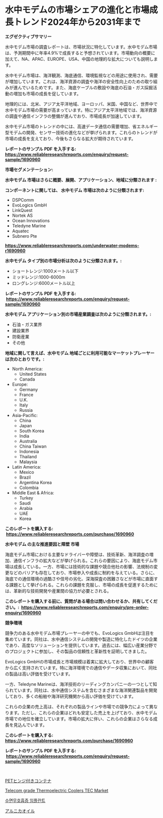 <p><h1>水中モデムの市場シェアの進化と市場成長トレンド2024年から2031年まで</h1></p><p><strong>エグゼクティブサマリー</strong></p>
<p><p>水中モデム市場の調査レポートは、市場状況に特化しています。水中モデム市場は、予測期間中に年率4.9%で成長すると予想されています。市場動向の概要に加えて、NA、APAC、EUROPE、USA、中国の地理的な拡大についても説明します。</p><p>水中モデム市場は、海洋観測、海底通信、環境監視などの用途に使用され、需要が増加しています。これは、海洋資源の調査や海洋の安全性向上のための取り組みが進んでいるためです。また、海底ケーブルの敷設や海底の石油・ガス採掘活動の増加も市場の成長を促しています。</p><p>地理的には、北米、アジア太平洋地域、ヨーロッパ、米国、中国など、世界中で水中モデム市場の需要が高まっています。特にアジア太平洋地域では、海洋資源の調査や通信インフラの整備が進んでおり、市場成長が加速しています。</p><p>水中モデム市場のトレンドの中には、高速データ通信の需要増加、省エネルギー型モデムの開発、センサー技術の進化などが挙げられます。これらのトレンドが市場の成長を支えており、今後もさらなる拡大が期待されています。</p></p>
<p><strong>レポートのサンプル PDF を入手する: <a href="https://www.reliableresearchreports.com/enquiry/request-sample/1690960">https://www.reliableresearchreports.com/enquiry/request-sample/1690960</a></strong></p>
<p><strong>市場セグメンテーション:</strong></p>
<p><strong> 水中モデム 市場はさらに概要、展開、アプリケーション、地域に分類されます :</strong></p>
<p><strong>コンポーネントに関しては、 水中モデム 市場は次のように分類されます: &nbsp;</strong></p>
<p><ul><li>DSPComm</li><li>EvoLogics GmbH</li><li>LinkQuest</li><li>Nortek AS</li><li>Ocean Innovations</li><li>Teledyne Marine</li><li>Aquatec</li><li>Subnero Pte</li></ul></p>
<p><strong><a href="https://www.reliableresearchreports.com/underwater-modems-r1690960">https://www.reliableresearchreports.com/underwater-modems-r1690960</a></strong></p>
<p><strong> 水中モデム タイプ別の市場分析は次のように分類されます。:</strong></p>
<p><ul><li>ショートレンジ:1000メートル以下</li><li>ミッドレンジ:1000-6000m</li><li>ロングレンジ:6000メートル以上</li></ul></p>
<p><strong>レポートのサンプル PDF を入手する: &nbsp;<a href="https://www.reliableresearchreports.com/enquiry/request-sample/1690960">https://www.reliableresearchreports.com/enquiry/request-sample/1690960</a></strong></p>
<p><strong> 水中モデム アプリケーション別の市場産業調査は次のように分類されます。:</strong></p>
<p><ul><li>石油・ガス業界</li><li>建設業界</li><li>防衛産業</li><li>その他</li></ul></p>
<p><strong>地域に関して言えば、水中モデム 地域ごとに利用可能なマーケットプレーヤーは次のとおりです。:</strong></p>
<p><ul>
    <li>
        North America:
        <ul>
            <li>United States</li>
            <li>Canada</li>
        </ul>
    </li>
    <li>
        Europe:
        <ul>
            <li>Germany</li>
            <li>France</li>
            <li>U.K.</li>
            <li>Italy</li>
            <li>Russia</li>
        </ul>
    </li>
    <li>
        Asia-Pacific:
        <ul>
            <li>China</li>
            <li>Japan</li>
            <li>South Korea</li>
            <li>India</li>
            <li>Australia</li>
            <li>China Taiwan</li>
            <li>Indonesia</li>
            <li>Thailand</li>
            <li>Malaysia</li>
        </ul>
    </li>
    <li>
        Latin America:
        <ul>
            <li>Mexico</li>
            <li>Brazil</li>
            <li>Argentina Korea</li>
            <li>Colombia</li>
        </ul>
    </li>
    <li>
        Middle East & Africa:
        <ul>
            <li>Turkey</li>
            <li>Saudi</li>
            <li>Arabia</li>
            <li>UAE</li>
            <li>Korea</li>
        </ul>
    </li>
    </ul></p>
<p><strong>このレポートを購入する: &nbsp;<a href="https://www.reliableresearchreports.com/purchase/1690960">https://www.reliableresearchreports.com/purchase/1690960</a></strong></p>
<p><strong>水中モデム の主な推進要因と障壁 市場</strong></p>
<p><p>海底モデム市場における主要なドライバーや障壁は、技術革新、海洋調査の増加、通信インフラの拡大などが挙げられる。これらの要因により、海底モデム市場は成長している。一方、市場には技術的な課題や競合他社の影響、法規制の変更などのバリアも存在しており、市場参入や成長に制約を与えている。さらに、海底での通信環境の過酷さや信号の劣化、深海探査の困難さなどが市場に直面する課題として挙げられる。これらの課題を克服し、市場の成長を促進するためには、革新的な技術開発や産業間の協力が必要とされる。</p></p>
<p><strong>このレポートを購入する前に、質問がある場合は問い合わせるか、共有してください。:&nbsp; <a href="https://www.reliableresearchreports.com/enquiry/pre-order-enquiry/1690960">https://www.reliableresearchreports.com/enquiry/pre-order-enquiry/1690960</a></strong></p>
<p><strong>競争環境</strong></p>
<p><p>競争力のある水中モデム市場プレーヤーの中でも、EvoLogics GmbHは注目を集めています。同社は、水中通信システムの開発や製造に特化したドイツの企業であり、高度なソリューションを提供しています。過去には、幅広い産業分野でのプロジェクトに参加し、その製品の信頼性と革新性を証明してきました。</p><p>EvoLogics GmbHの市場成長と市場規模は着実に拡大しており、世界中の顧客から広く支持されています。特に海洋環境での通信やデータ収集において、同社の製品は高い評価を受けています。</p><p>一方、Teledyne Marineは、海洋技術のリーディングカンパニーの一つとして知られています。同社は、水中通信システムを含むさまざまな海洋関連製品を開発しており、多くの船舶や海洋研究機関から高い評価を受けています。</p><p>これらの企業の売上高は、それぞれの製品ラインや市場での競争力によって異なります。ただし、これらの企業はどれも安定した売上を上げており、水中モデム市場での地位を確立しています。市場の拡大に伴い、これらの企業はさらなる成長を見込んでいます。</p></p>
<p><strong>このレポートを購入する: &nbsp; <a href="https://www.reliableresearchreports.com/purchase/1690960">https://www.reliableresearchreports.com/purchase/1690960</a></strong></p>
<p><strong>レポートのサンプル PDF を入手する: &nbsp;<a href="https://www.reliableresearchreports.com/enquiry/request-sample/1690960">https://www.reliableresearchreports.com/enquiry/request-sample/1690960</a></strong><strong></strong></p>
<p>&nbsp;</p>
<p><p><a href="https://medium.com/@jerrycurtis23/%E3%83%9A%E3%83%83%E3%83%88%E3%83%92%E3%83%B3%E3%82%B8%E5%9E%8B%E3%82%B3%E3%83%B3%E3%83%86%E3%83%8A%E3%81%AE%E5%B8%82%E5%A0%B4%E5%8B%95%E5%90%91%E3%81%A8%E5%B8%82%E5%A0%B4%E5%88%86%E6%9E%90%E3%81%AF-2024%E5%B9%B4%E3%81%8B%E3%82%892031%E5%B9%B4%E3%81%BE%E3%81%A7%E3%81%AE%E6%9C%9F%E9%96%93%E3%81%AB%E4%BA%88%E6%B8%AC%E3%81%95%E3%82%8C%E3%81%A6%E3%81%84%E3%81%BE%E3%81%99-de8f416c4049">PETヒンジ付きコンテナ</a></p><p><a href="https://medium.com/@djjdj3773/telecom-grade-thermoelectric-coolers-tec-nbsp-market-focuses-on-market-share-size-and-projected-4e5034e7d009">Telecom grade Thermoelectric Coolers TEC Market</a></p><p><a href="https://medium.com/@goonfghyt6587/%EC%88%98%EB%A9%B4%EB%AC%B4%ED%98%B8%ED%9D%A1%EC%A6%9D-%EC%9D%B4%EC%8B%9D-%EC%8B%9C%EC%9E%A5-%EB%B6%84%EC%84%9D-%EC%A0%84%EC%84%B8%EA%B3%84-%EC%82%B0%EC%97%85-%EC%A0%84%EB%A7%9D-%EB%B0%8F-%EC%98%88%EC%B8%A1-2024%EB%85%84%EB%B6%80%ED%84%B0-2031%EB%85%84-d07c168e39e6">수면무호흡증 임플란트</a></p><p><a href="https://github.com/mreklxf44233/Market-Research-Report-List-1/blob/main/205593724187.md">アルニカオイル</a></p></p>